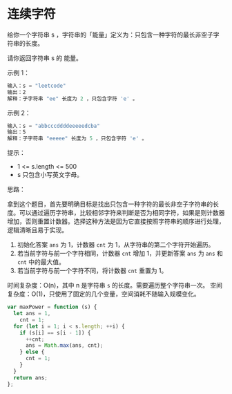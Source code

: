 # 连续字符

给你一个字符串 s ，字符串的「能量」定义为：只包含一种字符的最长非空子字符串的长度。

请你返回字符串 s 的 能量。

示例 1：

```javascript
输入：s = "leetcode"
输出：2
解释：子字符串 "ee" 长度为 2 ，只包含字符 'e' 。
```

示例 2：

```javascript
输入：s = "abbcccddddeeeeedcba"
输出：5
解释：子字符串 "eeeee" 长度为 5 ，只包含字符 'e' 。
```

提示：

- 1 <= s.length <= 500
- s 只包含小写英文字母。

思路：

拿到这个题目，首先要明确目标是找出只包含一种字符的最长非空子字符串的长度。可以通过遍历字符串，比较相邻字符来判断是否为相同字符，如果是则计数器增加，否则重置计数器。选择这种方法是因为它直接按照字符串的顺序进行处理，逻辑清晰且易于实现。

1. 初始化答案 `ans` 为 1，计数器 `cnt` 为 1，从字符串的第二个字符开始遍历。
2. 若当前字符与前一个字符相同，计数器 `cnt` 增加 1，并更新答案 `ans` 为 `ans` 和 `cnt` 中的最大值。
3. 若当前字符与前一个字符不同，将计数器 `cnt` 重置为 1。

时间复杂度：O(n)，其中 n 是字符串 `s` 的长度。需要遍历整个字符串一次。
空间复杂度：O(1)，只使用了固定的几个变量，空间消耗不随输入规模变化。

```javascript
var maxPower = function (s) {
  let ans = 1,
    cnt = 1;
  for (let i = 1; i < s.length; ++i) {
    if (s[i] == s[i - 1]) {
      ++cnt;
      ans = Math.max(ans, cnt);
    } else {
      cnt = 1;
    }
  }
  return ans;
};
```
